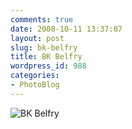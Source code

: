 ```yaml
---
comments: true
date: 2008-10-11 13:37:07
layout: post
slug: bk-belfry
title: BK Belfry
wordpress_id: 988
categories:
- PhotoBlog
---
```


![BK Belfry](http://ryanfitzer.com/main/wp-content/uploads/2008/10/bk-belfry.jpg)

